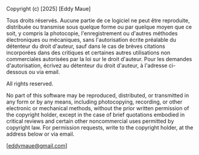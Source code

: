 Copyright (c) [2025] [Eddy Maue]

Tous droits réservés.
Aucune partie de ce logiciel ne peut être reproduite, distribuée ou transmise
sous quelque forme ou par quelque moyen que ce soit, y compris la photocopie,
l'enregistrement ou d'autres méthodes électroniques ou mécaniques, sans
l'autorisation écrite préalable du détenteur du droit d'auteur, sauf dans
le cas de brèves citations incorporées dans des critiques et certaines autres
utilisations non commerciales autorisées par la loi sur le droit d'auteur.
Pour les demandes d'autorisation, écrivez au détenteur du droit d'auteur,
à l'adresse ci-dessous ou via email.

All rights reserved.

No part of this software may be reproduced, distributed, or transmitted
in any form or by any means, including photocopying, recording, or other
electronic or mechanical methods, without the prior written permission
of the copyright holder, except in the case of brief quotations embodied
in critical reviews and certain other noncommercial uses permitted by
copyright law. For permission requests, write to the copyright holder,
at the address below or via email.

[eddymaue@gmail.com]
